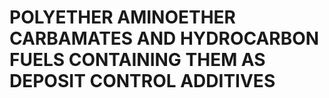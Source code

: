 # POLYETHER AMINOETHER CARBAMATES AND HYDROCARBON FUELS CONTAINING THEM AS DEPOSIT CONTROL ADDITIVES